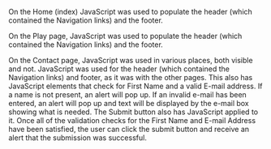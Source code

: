 On the Home (index) JavaScript was used to populate the header (which contained the Navigation links) and the footer.
 

On the Play page, JavaScript was used to populate the header (which contained the Navigation links) and the footer.
 
On the Contact page, JavaScript was used in various places, both visible and not. JavaScript was used for the header (which contained the Navigation links) and footer, as it was with the other pages. This also has JavaScript elements that check for First Name and a valid E-mail address. If a name is not present, an alert will pop up. If an invalid e-mail has been entered, an alert will pop up and text will be displayed by the e-mail box showing what is needed. The Submit button also has JavaScript applied to it. Once all of the validation checks for the First Name and E-mail Address have been satisfied, the user can click the submit button and receive an alert that the submission was successful.
